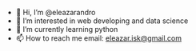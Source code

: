 - 👋 Hi, I’m @eleazarandro
- 👀 I’m interested in web developing and data science
- 🌱 I’m currently learning python
- 📫 How to reach me email: eleazar.isk@gmail.com

<!---
eleazarandro/eleazarandro is a ✨ special ✨ repository because its `README.md` (this file) appears on your GitHub profile.
You can click the Preview link to take a look at your changes.
--->
